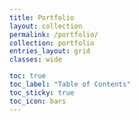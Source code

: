 ```yaml
---
title: Portfolio
layout: collection
permalink: /portfolio/
collection: portfolio
entries_layout: grid
classes: wide

toc: true
toc_label: "Table of Contents"
toc_sticky: true
toc_icon: bars
---
```

